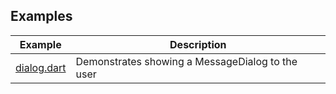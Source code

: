 ## Examples

| Example       | Description                                      |
| ------------- | ------------------------------------------------ |
| [dialog.dart] | Demonstrates showing a MessageDialog to the user |

[dialog.dart]: https://github.com/dart-windows/dartwinrt/blob/main/packages/windows_ui/example/dialog.dart
